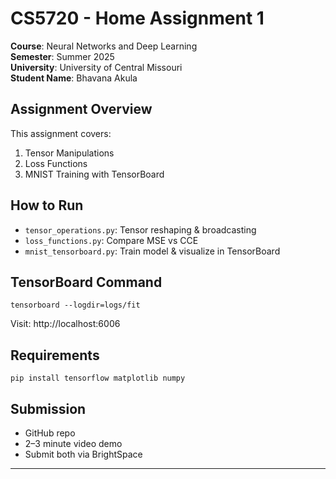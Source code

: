 # CS5720 - Home Assignment 1
**Course**: Neural Networks and Deep Learning  
**Semester**: Summer 2025  
**University**: University of Central Missouri  
**Student Name**: Bhavana Akula

## Assignment Overview
This assignment covers:
1. Tensor Manipulations
2. Loss Functions
3. MNIST Training with TensorBoard

## How to Run
- `tensor_operations.py`: Tensor reshaping & broadcasting
- `loss_functions.py`: Compare MSE vs CCE
- `mnist_tensorboard.py`: Train model & visualize in TensorBoard

## TensorBoard Command
```
tensorboard --logdir=logs/fit
```
Visit: http://localhost:6006

## Requirements
```
pip install tensorflow matplotlib numpy
```

## Submission
- GitHub repo
- 2–3 minute video demo
- Submit both via BrightSpace


---
